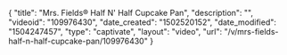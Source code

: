 {
    "title": "Mrs. Fields&reg; Half N' Half Cupcake Pan",
    "description": "",
    "videoid": "109976430",
    "date_created": "1502520152",
    "date_modified": "1504247457",
    "type": "captivate",
    "layout": "video",
    "url": "\/v\/mrs-fields-half-n-half-cupcake-pan\/109976430"
}